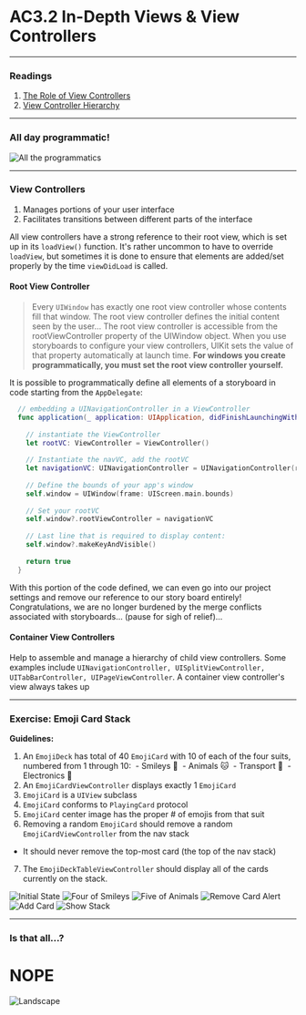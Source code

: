 # AC3.2 In-Depth Views & View Controllers
---

### Readings
1. [The Role of View Controllers](https://developer.apple.com/library/content/featuredarticles/ViewControllerPGforiPhoneOS/index.html#//apple_ref/doc/uid/TP40007457)
2. [View Controller Hierarchy](https://developer.apple.com/library/content/featuredarticles/ViewControllerPGforiPhoneOS/TheViewControllerHierarchy.html#//apple_ref/doc/uid/TP40007457-CH33-SW1)

---
### All day programmatic! 

![All the programmatics](./Images/allthethings.jpg)


---
### View Controllers

1. Manages portions of your user interface
2. Facilitates transitions between different parts of the interface

All view controllers have a strong reference to their root view, which is set up in its `loadView()` function. It's rather uncommon to have to override `loadView`, but sometimes it is done to ensure that elements are added/set properly by the time `viewDidLoad` is called.

#### Root View Controller

> Every `UIWindow` has exactly one root view controller whose contents fill that window. The root view controller defines the initial content seen by the user... The root view controller is accessible from the rootViewController property of the UIWindow object. When you use storyboards to configure your view controllers, UIKit sets the value of that property automatically at launch time. **For windows you create programmatically, you must set the root view controller yourself.**

It is possible to programmatically define all elements of a storyboard in code starting from the `AppDelegate`: 

```swift
  // embedding a UINavigationController in a ViewController
  func application(_ application: UIApplication, didFinishLaunchingWithOptions launchOptions: [UIApplicationLaunchOptionsKey: Any]?) -> Bool {
    
    // instantiate the ViewController
    let rootVC: ViewController = ViewController()
    
    // Instantiate the navVC, add the rootVC
    let navigationVC: UINavigationController = UINavigationController(rootViewController: rootVC)
    
    // Define the bounds of your app's window
    self.window = UIWindow(frame: UIScreen.main.bounds)
    
    // Set your rootVC
    self.window?.rootViewController = navigationVC
    
    // Last line that is required to display content:
    self.window?.makeKeyAndVisible()
    
    return true
  }
```

With this portion of the code defined, we can even go into our project settings and remove our reference to our story board entirely! Congratulations, we are no longer burdened by the merge conflicts associated with storyboards... (pause for sigh of relief)...

#### Container View Controllers

Help to assemble and manage a hierarchy of child view controllers. Some examples include `UINavigationController, UISplitViewController, UITabBarController, UIPageViewController`. A container view controller's view always takes up 


---
### Exercise: Emoji Card Stack

**Guidelines:**

1. An `EmojiDeck` has total of 40 `EmojiCard` with 10 of each of the four suits, numbered from 1 through 10:
  - Smileys 😬
  - Animals 🐱
  - Transport 🚗
  - Electronics 📱
2. An `EmojiCardViewController` displays exactly 1 `EmojiCard`
3. `EmojiCard` is a `UIView` subclass 
4. `EmojiCard` conforms to `PlayingCard` protocol
5. `EmojiCard` center image has the proper # of emojis from that suit
6. Removing a random `EmojiCard` should remove a random `EmojiCardViewController` from the nav stack
  - It should never remove the top-most card (the top of the nav stack)
7. The `EmojiDeckTableViewController` should display all of the cards currently on the stack. 

![Initial State](./Images/initial_state.png)
![Four of Smileys](./Images/four_of_smileys.png)
![Five of Animals](./Images/five_of_animals.png)
![Remove Card Alert](./Images/remove_card_alert.png)
![Add Card](./Images/add_card_deck_empty.png)
![Show Stack](./Images/show_stack.png)

---

### Is that all...?

# NOPE

![Landscape](./Images/landscape.png)
